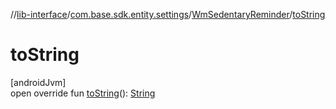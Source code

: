 //[lib-interface](../../../index.md)/[com.base.sdk.entity.settings](../index.md)/[WmSedentaryReminder](index.md)/[toString](to-string.md)

# toString

[androidJvm]\
open override fun [toString](to-string.md)(): [String](https://kotlinlang.org/api/latest/jvm/stdlib/kotlin/-string/index.html)
